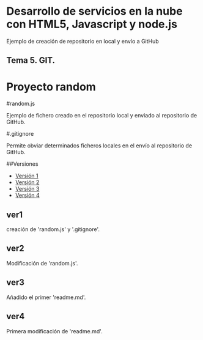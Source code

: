 Desarrollo de servicios en la nube con HTML5, Javascript y node.js
================================

Ejemplo de creación de repositorio en local y envío a GitHub

## Tema 5. GIT.

# Proyecto random


#random.js

Ejemplo de fichero creado en el repositorio local y enviado al repositorio de GitHub.

#.gitignore

Permite obviar determinados ficheros locales en el envío al repositorio de GitHub.


##Versiones

- [Versión 1](#ver1)
- [Versión 2](#ver2)
- [Versión 3](#ver3)
- [Versión 4](#ver4)


## ver1

creación de 'random.js' y '.gitignore'.

## ver2

Modificación de  'random.js'.

## ver3

Añadido el primer 'readme.md'.

## ver4

Primera modificación de 'readme.md'.
